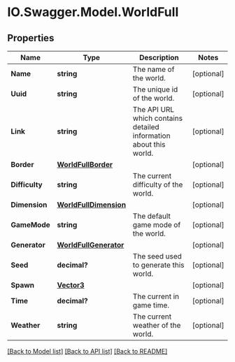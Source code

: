 # IO.Swagger.Model.WorldFull
## Properties

Name | Type | Description | Notes
------------ | ------------- | ------------- | -------------
**Name** | **string** | The name of the world. | [optional] 
**Uuid** | **string** | The unique id of the world. | [optional] 
**Link** | **string** | The API URL which contains detailed information about this world. | [optional] 
**Border** | [**WorldFullBorder**](WorldFullBorder.md) |  | [optional] 
**Difficulty** | **string** | The current difficulty of the world. | [optional] 
**Dimension** | [**WorldFullDimension**](WorldFullDimension.md) |  | [optional] 
**GameMode** | **string** | The default game mode of the world. | [optional] 
**Generator** | [**WorldFullGenerator**](WorldFullGenerator.md) |  | [optional] 
**Seed** | **decimal?** | The seed used to generate this world. | [optional] 
**Spawn** | [**Vector3**](Vector3.md) |  | [optional] 
**Time** | **decimal?** | The current in game time. | [optional] 
**Weather** | **string** | The current weather of the world. | [optional] 

[[Back to Model list]](../README.md#documentation-for-models) [[Back to API list]](../README.md#documentation-for-api-endpoints) [[Back to README]](../README.md)

